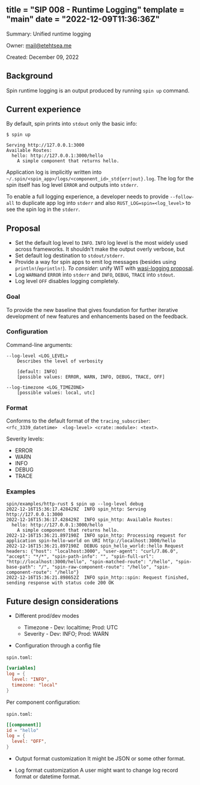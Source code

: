 title = "SIP 008 - Runtime Logging"
template = "main"
date = "2022-12-09T11:36:36Z"
---

Summary: Unified runtime logging

Owner: mail@etehtsea.me

Created: December 09, 2022

## Background

Spin runtime logging is an output produced by running `spin up` command.


## Current experience

By default, spin prints into `stdout` only the basic info:

```
$ spin up

Serving http://127.0.0.1:3000
Available Routes:
  hello: http://127.0.0.1:3000/hello
    A simple component that returns hello.
```

Application log is implicitly written into `~/.spin/<spin_app>/logs/<component_id>_std{err|out}.log`.
The log for the spin itself has log level `ERROR` and outputs into `stderr`.

To enable a full logging experience, a developer needs to provide `--follow-all` to duplicate app log into `stderr` and also `RUST_LOG=spin=<log_level>` to see the spin log in the `stderr`.


## Proposal

- Set the default log level to `INFO`.
  `INFO` log level is the most widely used across frameworks. It shouldn't make the output overly verbose, but
- Set default log destination to `stdout/stderr`.
- Provide a way for spin apps to emit log messages (besides using `println!`/`eprintln!`).
  *To consider*: unify WIT with [wasi-logging proposal][].
- Log `WARN`and `ERROR` into `stderr` and `INFO`, `DEBUG`, `TRACE` into `stdout`.
- Log level `OFF` disables logging completely.

### Goal

To provide the new baseline that gives foundation for further iterative development of new features and enhancements based on the feedback.

### Configuration

Command-line arguments:

```
--log-level <LOG_LEVEL>
    Describes the level of verbosity

    [default: INFO]
    [possible values: ERROR, WARN, INFO, DEBUG, TRACE, OFF]

--log-timezone <LOG_TIMEZONE>
    [possible values: local, utc]
```

### Format

Conforms to the default format of the `tracing_subscriber`: `<rfc_3339_datetime>  <log-level> <crate::module>: <text>`.

Severity levels:

- ERROR
- WARN
- INFO
- DEBUG
- TRACE

### Examples

```
spin/examples/http-rust $ spin up --log-level debug
2022-12-16T15:36:17.428429Z  INFO spin_http: Serving http://127.0.0.1:3000
2022-12-16T15:36:17.428429Z  INFO spin_http: Available Routes:
  hello: http://127.0.0.1:3000/hello
    A simple component that returns hello.
2022-12-16T15:36:21.897190Z  INFO spin_http: Processing request for application spin-hello-world on URI http://localhost:3000/hello
2022-12-16T15:36:21.897190Z  DEBUG spin_hello_world::hello Request headers: {"host": "localhost:3000", "user-agent": "curl/7.86.0", "accept": "*/*", "spin-path-info": "", "spin-full-url": "http://localhost:3000/hello", "spin-matched-route": "/hello", "spin-base-path": "/", "spin-raw-component-route": "/hello", "spin-component-route": "/hello"}
2022-12-16T15:36:21.898652Z  INFO spin_http::spin: Request finished, sending response with status code 200 OK
```


## Future design considerations

- Different prod/dev modes
  * Timezone - Dev: localtime; Prod: UTC
  * Severity - Dev: INFO; Prod: WARN

- Configuration through a config file

`spin.toml`:
```toml
[variables]
log = {
  level: "INFO",
  timezone: "local"
}
```

Per component configuration:

`spin.toml`:
```toml
[[component]]
id = "hello"
log = {
  level: "OFF",
}
```

- Output format customization
  It might be JSON or some other format.

- Log format customization
  A user might want to change log record format or datetime format.


[wasi-logging proposal]: https://github.com/WebAssembly/wasi-logging
